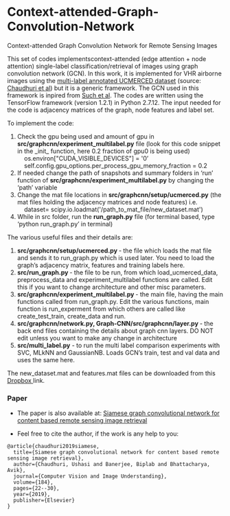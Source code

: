 # Context-attended-Graph-Convolution-Network
Context-attended Graph Convolution Network for Remote Sensing Images


This set of codes implementscontext-attended (edge attention + node attention) single-label classification/retrieval of images using graph convolution network (GCN). In this work, it is implemented for VHR airborne images using the <a href="http://bigearth.eu/assets/docs/multilabels.zip">multi-label annotated UCMERCED dataset</a>  (source: <a href="https://ieeexplore.ieee.org/document/8089668/">Chaudhuri et al</a>) but it is a generic framework. The GCN used in this framework is inpired from <a href="https://ieeexplore.ieee.org/document/7979525/">Such et al</a>. The codes are written using the TensorFlow framework (version 1.2.1) in Python 2.7.12. The input needed for the code is adjacency matrices of the graph, node features and label set. 

To implement the code:
<ol>
<li>Check the gpu being used and amount of gpu in <b>src/graphcnn/experiment_multilabel.py</b> file (look for this code snippet in the _init_ function, here 0.2 fraction of gpu0 is being used) <br>
 &nbsp &nbsp os.environ["CUDA_VISIBLE_DEVICES"] = '0’ <br>
 &nbsp &nbsp self.config.gpu_options.per_process_gpu_memory_fraction = 0.2 
 </li> 

<li>If needed change the path of snapshots and summary folders in ‘run’ function of <b>src/graphcnn/experiment_multilabel.py</b> by changing the ‘path’ variable

<li> Change the mat file locations in <b>src/graphcnn/setup/ucmerced.py</b> (the mat files holding the adjacency matrices and node features) i.e.   <br> 
     &nbsp &nbsp dataset= scipy.io.loadmat('/path_to_mat_file/new_dataset.mat')</li>


<li> While in src folder, run the <b>run_graph.py</b> file (for terminal based, type ‘python run_graph.py’ in terminal) </li> </ol>

The various useful files and their details are:
<ol>
<li> <b> src/graphcnn/setup/ucmerced.py </b> - the file which loads the mat file and sends it to run_graph.py which is used later. You need to load the graph’s adjacency matrix, features and training labels here. </li>

<li> <b> src/run_graph.py </b> - the file to be run, from which load_ucmerced_data, preprocess_data and experiment_multilabel functions are called. Edit this if you want to change architecture and other misc parameters.</li>

<li> <b> src/graphcnn/experiment_multilabel.py </b> - the main file, having the main functions called from run_graph.py. Edit the various functions, main function is run_experment from which others are called like create_test_train, create_data and run. </li>

<li> <b> src/graphcnn/network.py, Graph-CNN/src/graphcnn/layer.py </b> - the back end files containing the details about graph cnn layers. DO NOT edit unless you want to make any change in architecture </li> 

<li> <b> src/multi_label.py</b> - to run the multi label comparison experiments with SVC, MLkNN and GaussianNB. Loads GCN’s train, test and val data and uses the same here.</li>
</ol>

The new_dataset.mat and features.mat files can be downloaded from this <a href="https://www.dropbox.com/sh/k9ugragg6fbej6n/AAD6g6lhZm4243g0plTKaPJza?dl=0&m="> Dropbox </a> link. 


### Paper

*    The paper is also available at: [Siamese graph convolutional network for content based remote sensing image retrieval](https://reader.elsevier.com/reader/sd/pii/S1077314219300578?token=FF18DF6BD33340CB07179AE964A960F224B8A29AC597C8D4875C71AF366407364D877984BA4E1BA4FF97548B3C83FB2A)

*   Feel free to cite the author, if the work is any help to you:

```
@article{chaudhuri2019siamese,
  title={Siamese graph convolutional network for content based remote sensing image retrieval},
  author={Chaudhuri, Ushasi and Banerjee, Biplab and Bhattacharya, Avik},
  journal={Computer Vision and Image Understanding},
  volume={184},
  pages={22--30},
  year={2019},
  publisher={Elsevier}
}


